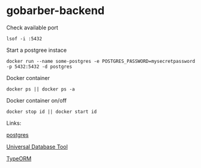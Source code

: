 # gobarber-backend

Check available port
```
lsof -i :5432
```

Start a postgree instace

```
docker run --name some-postgres -e POSTGRES_PASSWORD=mysecretpassword -p 5432:5432 -d postgres
```

Docker container

```
docker ps || docker ps -a
```

Docker container on/off

```
docker stop id || docker start id
```
Links:

[postgres](https://hub.docker.com/_/postgres)

[Universal Database Tool](https://dbeaver.io/)

[TypeORM](https://typeorm.io/)